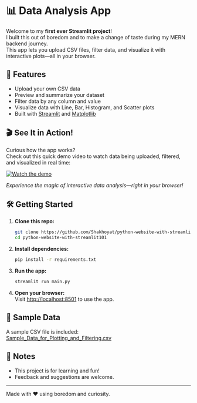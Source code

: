 # 📊 Data Analysis App

Welcome to my **first ever Streamlit project**!  
I built this out of boredom and to make a change of taste during my MERN backend journey.  
This app lets you upload CSV files, filter data, and visualize it with interactive plots—all in your browser.

## 🚀 Features

- Upload your own CSV data
- Preview and summarize your dataset
- Filter data by any column and value
- Visualize data with Line, Bar, Histogram, and Scatter plots
- Built with [Streamlit](https://streamlit.io/) and [Matplotlib](https://matplotlib.org/)

## 🎬 See It in Action!

Curious how the app works?  
Check out this quick demo video to watch data being uploaded, filtered, and visualized in real time:

[![Watch the demo](https://youtu.be/tq1h-iL-Vuo/0.jpg)](https://youtu.be/tq1h-iL-Vuo)

*Experience the magic of interactive data analysis—right in your browser!*
## 🛠️ Getting Started

1. **Clone this repo:**
   ```sh
   git clone https://github.com/Shakhoyat/python-website-with-streamlit101.git
   cd python-website-with-streamlit101
   ```

2. **Install dependencies:**
   ```sh
   pip install -r requirements.txt
   ```

3. **Run the app:**
   ```sh
   streamlit run main.py
   ```

4. **Open your browser:**  
   Visit [http://localhost:8501](http://localhost:8501) to use the app.

## 📂 Sample Data

A sample CSV file is included:  
[Sample_Data_for_Plotting_and_Filtering.csv](Sample_Data_for_Plotting_and_Filtering.csv)

## 📝 Notes

- This project is for learning and fun!
- Feedback and suggestions are welcome.

---

Made with ❤️ using boredom and curiosity.